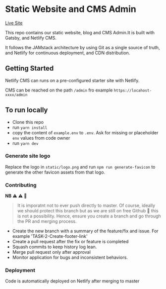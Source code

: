 # Static Website and CMS Admin

[Live Site](https://lucqax.com/)

This repo contains our static website, blog and CMS Admin.It is built with Gatsby, and Netlify CMS.

It follows the JAMstack architecture by using Git as a single source of truth, and Netlify for continuous deployment, and CDN distribution.

## Getting Started

Netlify CMS can runs on a pre-configured starter site with Netlify.

CMS can be reached on the path `/admin` fro example `https://locahost-xxxx/admin`

## To run locally

-   Clone this repo
-   run `yarn install`
-   copy the content of `example.env` to `.env`. Ask for missing or placeholder `env` values from code owner
-   run `yarn dev`

### Generate site logo

Replace the logo in `static/logo.png` and run `npm run generate-favicon` to generate the other favicon assets from that logo.

### Contributing

**NB** :warning: :warning: :children_crossing:

> It is imporatnt not to ever push directly to master. Of course, ideally we should protect this branch but as we are still on free Github :star_struck: this is not a possibility.
> Hence, ensure you create a branch and go through the PR and merging process.

-   Create the new branch with a summary of the feature/fix and issue. For example 'TASK-2-Create-footer-link'
-   Create a pull request after the fix or feature is completed
-   Squash commits to keep history log lean.
-   Merge pull request only after approval
-   Monitor application for bugs and inconsistent behaviors.

### Deployment

Code is automatically deployed on Netlify after merging to master

